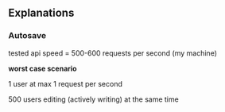 ## Explanations

### Autosave
tested api speed = 500-600 requests per second (my machine)

**worst case scenario**

1 user at max 1 request per second

500 users editing (actively writing) at the same time

